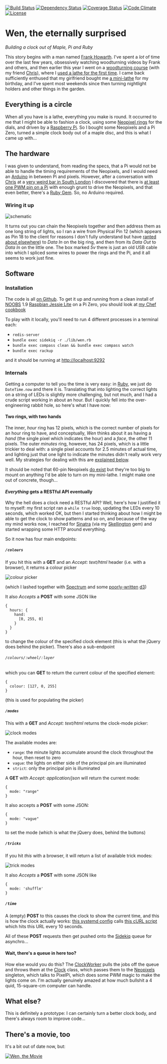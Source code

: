 [![Build Status](http://img.shields.io/travis/pikesley/wen.svg?style=flat-square)](https://travis-ci.org/pikesley/wen)
[![Dependency Status](http://img.shields.io/gemnasium/pikesley/wen.svg?style=flat-square)](https://gemnasium.com/pikesley/wen)
[![Coverage Status](http://img.shields.io/coveralls/pikesley/wen.svg?style=flat-square)](https://coveralls.io/r/pikesley/wen)
[![Code Climate](http://img.shields.io/codeclimate/github/pikesley/wen.svg?style=flat-square)](https://codeclimate.com/github/pikesley/wen)
[![License](http://img.shields.io/:license-mit-blue.svg?style=flat-square)](http://pikesley.mit-license.org)

# Wen, the eternally surprised

_Building a clock out of Maple, Pi and Ruby_

This story begins with a man named [Frank Howarth](https://www.youtube.com/user/urbanTrash). I've spent a _lot_ of time over the last few years, obsessively watching woodturning videos by Frank and others, and then earlier this year I went on a [woodturning course](http://www.axminsterskillcentre.co.uk/course/Beginners-Woodturning-2-days-1.htm) (with my friend [Chris](https://twitter.com/elsmorian)), where I [used a lathe for the first time](https://www.flickr.com/photos/pikesley/albums/72157665435637176). I came back sufficiently enthused that my girlfriend bought me [a mini-lathe](http://www.chronos.ltd.uk/acatalog/copy_of_Lathes___Accessories.html) for my birthday, and I've spent most weekends since then turning nightlight holders and other things in the garden.

## Everything is a circle

When all you have is a lathe, everything you make is round. It occurred to me that I might be able to fashion a clock, using some [Neopixel rings](https://shop.pimoroni.com/products/adafruit-neopixel-ring-24-x-rgb-led-w-integrated-drivers) for the dials, and driven by a [Raspberry Pi](https://www.raspberrypi.org/products/pi-zero/). So I bought some Neopixels and a Pi Zero, turned a simple clock body out of a maple disc, and this is what I came up with...

## The hardware

I was given to understand, from reading the specs, that a Pi would not be able to handle the timing requirements of the Neopixels, and I would need an [Arduino](https://www.arduino.cc/en/Main/ArduinoBoardUno) in between Pi and pixels. However, after a conversation with [Chris](https://twitter.com/elsmorian) at a [very weird bar in South London](http://www.doitinlondon.co.uk/en/drink-and-food/little-nans-tropical-den-le-cocktail-bar-vient-se-nicher-a-peckham-19456) I discovered that there is [at least one PWM pin on a Pi](http://raspberrypi.stackexchange.com/questions/298/can-i-use-the-gpio-for-pulse-width-modulation-pwm) with enough grunt to drive the Neopixels, and that even better, there's a [Ruby Gem](https://github.com/TwP/pixel_pi). So, no Arduino required.

### Wiring it up

![schematic](http://svgur.com/i/DQ.svg)

It turns out you can chain the Neopixels together and then address them as one long string of lights, so I ran a wire from Physical Pin 12 (which appears as Pin 18 to the client for reasons I don't fully understand but have [ranted about elsewhere](https://www.youtube.com/watch?v=Dyg5tzi-H4s&feature=youtu.be&t=34m40s)) to _Data In_ on the big ring, and then from its _Data Out_ to _Data In_ on the little one. The box marked _5v_ there is just an old USB cable into which I spliced some wires to power the rings and the Pi, and it all seems to work just fine.

## Software

### Installation

The code is all [on Github](https://github.com/pikesley/wen). To get it up and running from a clean install of [NOOBS](https://www.raspberrypi.org/downloads/noobs/) 1.9 [Raspbian Jessie Lite](https://www.raspberrypi.org/downloads/raspbian/) on a Pi Zero, you should look at [my Chef cookbook](https://github.com/pikesley/cookbooks/tree/gh-pages/wen-deploy)

To play with it locally, you'll need to run 4 different processes in a terminal each:

* `redis-server`
* `bundle exec sidekiq -r ./lib/wen.rb`
* `bundle exec compass clean && bundle exec compass watch`
* `bundle exec rackup`

and it should be running at [http://localhost:9292](http://localhost:9292)

### Internals

Getting a computer to tell you the time is very easy: in [Ruby](https://www.ruby-lang.org/en/), we just do `DateTime.now` and there it is. Translating that into lighting the correct lights on a string of LEDs is slightly more challenging, but not much, and I had a crude script working in about an hour. But I quickly fell into the over-engineering rabbit hole, so here's what I have now:

#### Two rings, with two hands

The inner, _hour_ ring has 12 pixels, which is the correct number of pixels for an hour ring to have, and conceptually, _Wen_ thinks about it as having a _hand_ (the single pixel which indicates the hour) and a _face_, the other 11 pixels. The outer _minutes_ ring, however, has 24 pixels, which is a little trickier to deal with: a single pixel accounts for 2.5 minutes of actual time, and lighting just that one light to indicate the minutes didn't really work very well. My strategies for dealing with this are [explained below](#clock-modes).

It should be noted that 60-pin Neopixels [do exist](https://www.adafruit.com/product/1768) but they're too big to mount on anything I'd be able to turn on my mini-lathe. I might make one out of concrete, though...

#### _Everything_ gets a RESTful API eventually

Why the hell does a clock need a RESTful API? Well, here's how I justified it to myself: my first script ran a `while true` loop, updating the LEDs every 10 seconds, which worked OK, but then I started thinking about how I might be able to get the clock to show patterns and so on, and because of the way my mind works now, I reached for [Sinatra](http://www.sinatrarb.com/) (via my [Skellington](http://sam.pikesley.org/projects/skellington/) gem) and started wrapping some HTTP around everything.

So it now has four main endpoints:

##### `/colours`

If you hit this with a **GET** and an _Accept: text/html_ header (i.e. with a browser), it returns a colour picker

![colour picker](http://i.imgur.com/Y6AkBHS.png)

(which I lashed together with [Spectrum](https://bgrins.github.io/spectrum/) and some [poorly-written](https://github.com/pikesley/wen/blob/master/views/colours.erb) [d3](https://github.com/pikesley/wen/blob/master/public/js/wen.js))

It also  _Accepts_ a **POST** with some JSON like

    {
      hours: {
        hand:
          [0, 255, 0]
        }
      }    
    }

to change the colour of the specified clock element (this is what the jQuery does behind the picker). There's also a sub-endpoint

###### `/colours/:wheel/:layer`

which you can **GET** to return the current colour of the specified element:

    {
      colour: [127, 0, 255]
    }

(this is used for populating the picker)

##### <a name='clock-modes'></a>`/modes`

This with a **GET** and _Accept: text/html_ returns the clock-mode picker:

![clock modes](http://i.imgur.com/EJVF1pC.png)

The available modes are:

* `range`: the minute lights accumulate around the clock throughout the hour, then reset to zero
* `vague`: the lights on either side of the principal pin are illuminated
* `strict`: only the principal pin is illuminated

A **GET** with _Accept: application/json_ will return the current mode:

    {
      mode: "range"
    }

It also accepts a **POST** with some JSON:

    {
      mode: "vague"
    }

to set the mode (which is what the jQuery does, behind the buttons)        

##### `/tricks`

If you hit _this_ with a browser, it will return a list of available trick modes:

![trick modes](http://i.imgur.com/x7r6qxL.png)

It also  _Accepts_ a **POST** with some JSON like

    {
      mode: 'shuffle'
    }

##### `/time`

A (empty) **POST** to this causes the clock to show the current time, and this is how the clock actually works: [this systemd config](https://github.com/pikesley/cookbooks/blob/gh-pages/wen-deploy/templates/default/timekeeper.service.erbe) calls [this cURL script](https://github.com/pikesley/wen/blob/master/scripts/hit-clock.sh) which hits this URL every 10 seconds.

All of these **POST** requests then get pushed onto the [Sidekiq](http://sidekiq.org/) queue for asynchro...

#### Wait, there's a queue in here too?

How else would you do this? The [ClockWorker](https://github.com/pikesley/wen/blob/master/lib/wen/clock_worker.rb) pulls the jobs off the queue and throws them at the [Clock](https://github.com/pikesley/wen/blob/master/lib/wen/clock/clock.rb) class, which passes them to the [Neopixels](https://github.com/pikesley/wen/blob/master/lib/wen/clock/neopixels.rb) singleton, which talks to PixelPi, which does some PWM magic to make the lights come on. I'm actually genuinely amazed at how much bullshit a 4 quid, 15-square-cm computer can handle.

## What else?

This is definitely a prototype: I can certainly turn a better clock body, and there's always room to improve code...

## There's a movie, too

It's a bit out of date now, but:

[![Wen, the Movie](http://i.imgur.com/GmuLpRC.png)](https://youtu.be/FGRnSwF10Dw)
